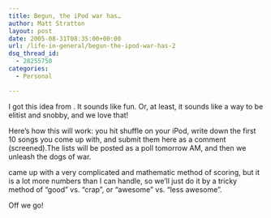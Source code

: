 ```yaml
---
title: Begun, the iPod war has…
author: Matt Stratton
layout: post
date: 2005-08-31T08:35:00+00:00
url: /life-in-general/begun-the-ipod-war-has-2
dsq_thread_id:
  - 28255750
categories:
  - Personal

---
```

I got this idea from . It sounds like fun. Or, at least, it sounds like a way to be elitist and snobby, and we love that!

Here&#8217;s how this will work: you hit shuffle on your iPod, write down the first 10 songs you come up with, and submit them here as a comment (screened).The lists will be posted as a poll tomorrow AM, and then we unleash the dogs of war.

came up with a very complicated and mathematic method of scoring, but it is a lot more numbers than I can handle, so we&#8217;ll just do it by a tricky method of &#8220;good&#8221; vs. &#8220;crap&#8221;, or &#8220;awesome&#8221; vs. &#8220;less awesome&#8221;.

Off we go!